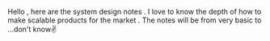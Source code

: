 Hello , here are the system design notes . I love to know the depth of how to make scalable products for the market . The notes will be from very basic to ...don't know✌️